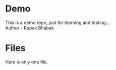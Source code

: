 # Demo
This is a demo repo, just for learning and testing....
<br>
Author - Rupak Bhabak
<br>
# Files
Here is only one file.
